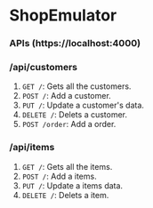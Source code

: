 # ShopEmulator

### APIs (https://localhost:4000) ###

### /api/customers ###

1. `GET /`: Gets all the customers.
2. `POST /`: Add a customer.
3. `PUT /`: Update a customer's data.
4. `DELETE /`: Delets a customer.
5. `POST /order`: Add a order.

### /api/items ###

1. `GET /`: Gets all the items.
2. `POST /`: Add a items.
3. `PUT /`: Update a items data.
4. `DELETE /`: Delets a item.


  
